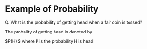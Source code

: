 # Example of Probability

Q. What is the probability of getting head when a fair coin is tossed?

The probality of getting head is denoted by 

$P(H) $
where 
P is the probability 
H is head
